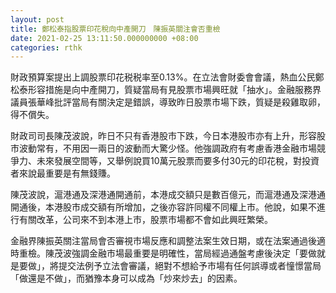 ```yaml
---
layout: post
title: 鄭松泰指股票印花稅向中產開刀　陳振英關注會否重檢
date: 2021-02-25 13:11:50.000000000 +08:00
categories: rthk
---
```


財政預算案提出上調股票印花税税率至0.13%。在立法會財委會會議，熱血公民鄭松泰形容措施是向中產開刀，質疑當局有見股票市場興旺就「抽水」。金融服務界議員張華峰批評當局有關決定是錯誤，導致昨日股票市場下跌，質疑是殺雞取卵，得不償失。

財政司司長陳茂波說，昨日不只有香港股市下跌，今日本港股市亦有上升，形容股市波動常有，不用因一兩日的波動而大驚少怪。他強調政府有考慮香港金融市場競爭力、未來發展空間等，又舉例說買10萬元股票而要多付30元的印花稅，對投資者來說最重要是有無錢賺。

陳茂波說，滬港通及深港通開通前，本港成交額只是數百億元，而滬港通及深港通開通後，本港股市成交額有所增加，之後亦容許同權不同權上市。他說，如果不進行有關改革，公司來不到本港上市，股票市場都不會如此興旺繁榮。

金融界陳振英關注當局會否審視市場反應和調整法案生效日期，或在法案通過後適時重檢。陳茂波強調金融市場最重要是明確性，當局經過通盤考慮後決定「要做就是要做」，將提交法例予立法會審議，絕對不想給予市場有任何誤導或者憧憬當局「做還是不做」，而猶豫本身可以成為「炒來炒去」的因素。
